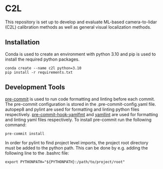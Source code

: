 # C2L
This repository is set up to develop and evaluate ML-based camera-to-lidar (C2L) calibration methods as well as general visual localization methods.

## Installation
Conda is used to create an environment with python 3.10 and pip is used to install the required python packages.
```
conda create --name c2l python=3.10
pip install -r requirements.txt
``` 

## Development Tools
[pre-commit](https://pre-commit.com/) is used to run code formatting and linting before each commit. The pre-commit configuration is stored in the .pre-commit-config.yaml file. autopep8 and pylint are used for formatting and linting python files respectively. [pre-commit-hook-yamlfmt](https://github.com/jumanjihouse/pre-commit-hook-yamlfmt) and [yamllint](https://github.com/adrienverge/yamllint.git) are used for formatting and linting yaml files respectively. To install pre-commit run the following command:
```
pre-commit install
```
In order for pylint to find project level imports, the project root directory must be added to the python path. This can be done by e.g. adding the following line to the .bashrc file:
```
export PYTHONPATH="${PYTHONPATH}:/path/to/project/root"
```

